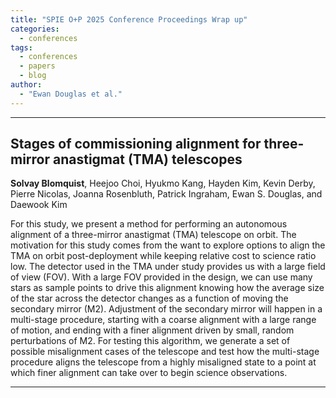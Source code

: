 ```yaml
---
title: "SPIE O+P 2025 Conference Proceedings Wrap up"
categories:
  - conferences
tags:
  - conferences
  - papers
  - blog
author:
  - "Ewan Douglas et al."
---
```

---

## Stages of commissioning alignment for three-mirror anastigmat (TMA) telescopes
**Solvay Blomquist**, Heejoo Choi, Hyukmo Kang, Hayden Kim, Kevin Derby, Pierre
Nicolas, Joanna Rosenbluth, Patrick Ingraham, Ewan S. Douglas, and Daewook Kim

For this study, we present a method for performing an autonomous alignment of a three-mirror anastigmat (TMA) telescope on orbit. The motivation for this study comes from the want to explore options to align the TMA on orbit post-deployment while keeping relative cost to science ratio low. The detector used in the TMA under study provides us with a large field of view (FOV). With a large FOV provided in the design, we can use many stars as sample points to drive this alignment knowing how the average size of the star across the detector changes as a function of moving the secondary mirror (M2). Adjustment of the secondary mirror will happen in a multi-stage procedure, starting with a coarse alignment with a large range of motion, and ending with a finer alignment driven by small, random perturbations of M2. For testing this algorithm, we generate a set of possible misalignment cases of the telescope and test how the multi-stage procedure aligns the telescope from a highly misaligned state to a point at which finer alignment can take over to begin science observations. 

---
